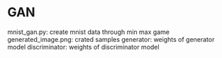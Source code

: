 # GAN

mnist_gan.py:   create mnist data through min max game
generated_image.png: crated samples
generator: weights of generator model
discriminator: weights of discriminator model
